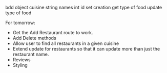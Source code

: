 bdd
object cuisine
string names
int id
set creation
get type of food
update type of food

For tomorrow:

- Get the Add Restaurant route to work.
- Add Delete methods
- Allow user to find all restaurants in a given cuisine
- Extend update for restaurants so that it can update more than just the restaurant name.
- Reviews
- Styling
